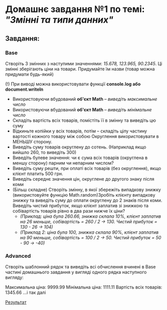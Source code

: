 # Домашнє завдання №1 по темі: *"Змінні та типи данних"*


## Завдання: 
### Base
Створіть 3 змінних з наступими значеннями: *15.678, 123.965, 90.2345*. Ці змінні зберігають ціни на товари. Придумайте їм назви (товар можна придумати будь-який)

(!) При виводі можна використовувати функції **console.log або document.writeln**
- Використовуючи вбудований **об'єкт Math** – *виведіть максимальне число*
- Використовуючи вбудований **об'єкт Math** – *виведіть мінімальне число*
- Складіть вартість всіх товарів, помістіть її в змінну та виведіть цю суму
- Відкиньте копійки у всіх товарів, потім – складіть цілу частину вартості кожного товару між собою Округлення використовувати в МЕНЬШУ сторону.
- Виведіть суму товарів округлену до сотень. (Наприклад якщо вийшло 260, то виведіть 300)
- Виведіть булеве значення: чи є сума всіх товарів (округлена в меншу сторону) парним чи непарним числом?
- Виведіть суму решти, при оплаті всіх товарів (без округлення), якщо клієнт платить 500 грн.
- Виведіть середнє значення цін, округлене до другого знаку після коми
- (Більш складне) Створіть змінну, в якої збережіть випадкову знижку (використовуйте функцію Math.random)Зробіть клієнту випадкову знижку та виведіть суму до оплати округлену до 2 знаків після коми. Виведіть чистий прибуток, якщо клієнт заплатив зі знижкою та собівартість товарів рівно в два рази нижче їх ціни?
    - *(Приклад: ціна була 260.66, знижка склала 10%, клієнт заплатив на 26 меньше, собівартість = 260 / 2 -> 130. Чистий прибуток = 130 - 26 -> 104)* 
    - *(Приклад 2: ціна була 100, знижка склала 90%, клієнт заплатив на 90 меньше, собівартість = 100 / 2 -> 50. Чистий прибуток = 50 - 90 -> -40)*
### Advanced
Створіть шаблонний рядок та виведіть всі обчислення вчинені в Base частині домашнього завдання у вигляді одного рядка наступного вигляду:

Максимальна ціна: 9999.99
Мінімальна ціна: 1111.11
Вартість всіх товарів: 1345.66
...і так далі 

[Результат](https://danadovzh.github.io/Cursor_Education/Front-end.%20Advanced/HW1-Variables-and-data-types/index.html)